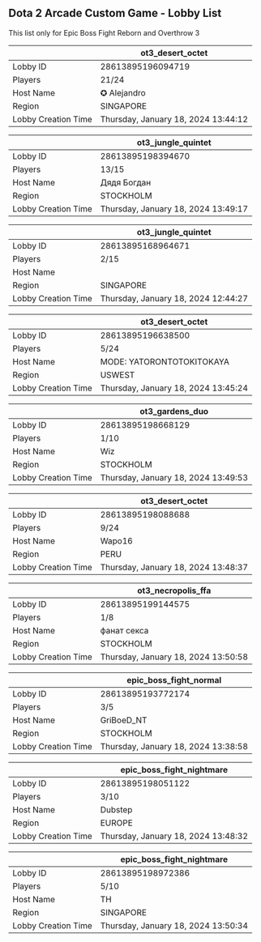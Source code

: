 ## Dota 2 Arcade Custom Game - Lobby List

This list only for Epic Boss Fight Reborn and Overthrow 3

|  | ot3_desert_octet |
| ------ | ------ |
| Lobby ID | 28613895196094719 |
| Players | 21/24 |
| Host Name | ✪ Alejandro |
| Region | SINGAPORE |
| Lobby Creation Time | Thursday, January 18, 2024 13:44:12 |


|  | ot3_jungle_quintet |
| ------ | ------ |
| Lobby ID | 28613895198394670 |
| Players | 13/15 |
| Host Name | Дядя Богдан |
| Region | STOCKHOLM |
| Lobby Creation Time | Thursday, January 18, 2024 13:49:17 |


|  | ot3_jungle_quintet |
| ------ | ------ |
| Lobby ID | 28613895168964671 |
| Players | 2/15 |
| Host Name | |σ7σ7| Tyrael |
| Region | SINGAPORE |
| Lobby Creation Time | Thursday, January 18, 2024 12:44:27 |


|  | ot3_desert_octet |
| ------ | ------ |
| Lobby ID | 28613895196638500 |
| Players | 5/24 |
| Host Name | MODE: YATORONTOTOKITOKAYA |
| Region | USWEST |
| Lobby Creation Time | Thursday, January 18, 2024 13:45:24 |


|  | ot3_gardens_duo |
| ------ | ------ |
| Lobby ID | 28613895198668129 |
| Players | 1/10 |
| Host Name | Wiz |
| Region | STOCKHOLM |
| Lobby Creation Time | Thursday, January 18, 2024 13:49:53 |


|  | ot3_desert_octet |
| ------ | ------ |
| Lobby ID | 28613895198088688 |
| Players | 9/24 |
| Host Name | Wapo16 |
| Region | PERU |
| Lobby Creation Time | Thursday, January 18, 2024 13:48:37 |


|  | ot3_necropolis_ffa |
| ------ | ------ |
| Lobby ID | 28613895199144575 |
| Players | 1/8 |
| Host Name | фанат секса |
| Region | STOCKHOLM |
| Lobby Creation Time | Thursday, January 18, 2024 13:50:58 |


|  | epic_boss_fight_normal |
| ------ | ------ |
| Lobby ID | 28613895193772174 |
| Players | 3/5 |
| Host Name | GriBoeD_NT |
| Region | STOCKHOLM |
| Lobby Creation Time | Thursday, January 18, 2024 13:38:58 |


|  | epic_boss_fight_nightmare |
| ------ | ------ |
| Lobby ID | 28613895198051122 |
| Players | 3/10 |
| Host Name | Dubstep |
| Region | EUROPE |
| Lobby Creation Time | Thursday, January 18, 2024 13:48:32 |


|  | epic_boss_fight_nightmare |
| ------ | ------ |
| Lobby ID | 28613895198972386 |
| Players | 5/10 |
| Host Name | TH |
| Region | SINGAPORE |
| Lobby Creation Time | Thursday, January 18, 2024 13:50:34 |


